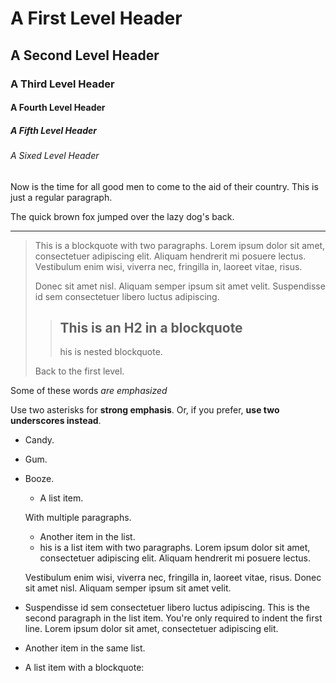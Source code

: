 # A First Level Header
## A Second Level Header
### A Third Level Header
#### A Fourth Level Header
##### A Fifth Level Header
###### A Sixed Level Header

Now is the time for all good men to come to
the aid of their country. This is just a
regular paragraph.

The quick brown fox jumped over the lazy
dog's back.

-------

> This is a blockquote with two paragraphs. Lorem ipsum dolor sit amet, consectetuer adipiscing elit. Aliquam hendrerit mi posuere lectus. Vestibulum enim wisi, viverra nec, fringilla in, laoreet vitae, risus.
>
> Donec sit amet nisl. Aliquam semper ipsum sit amet velit. Suspendisse
  id sem consectetuer libero luctus adipiscing.
>
> > ## This is an H2 in a blockquote
> > his is nested blockquote.
> >
> Back to the first level.
>

Some of these words *are emphasized*

Use two asterisks for **strong emphasis**.
Or, if you prefer, __use two underscores instead__.

- Candy.
- Gum.
- Booze.
    - A list item.

    With multiple paragraphs.
    - Another item in the list.
    - his is a list item with two paragraphs. Lorem ipsum dolor
sit amet, consectetuer adipiscing elit. Aliquam hendrerit
mi posuere lectus.

    Vestibulum enim wisi, viverra nec, fringilla in, laoreet
vitae, risus. Donec sit amet nisl. Aliquam semper ipsum
sit amet velit.
- Suspendisse id sem consectetuer libero luctus adipiscing.
    This is the second paragraph in the list item. You're
only required to indent the first line. Lorem ipsum dolor
sit amet, consectetuer adipiscing elit.
- Another item in the same list.
- A list item with a blockquote: